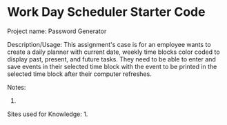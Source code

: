 # Work Day Scheduler Starter Code

Project name: Password Generator

Description/Usage: This assignment's case is for an employee wants to create a daily planner with current date, weekly time blocks color coded to display past, present, and future tasks.  They need to be able to enter and save events in their selected time block with the event to be printed in the selected time block after their computer refreshes. 

Notes:

1.


Sites used for Knowledge:
1. 